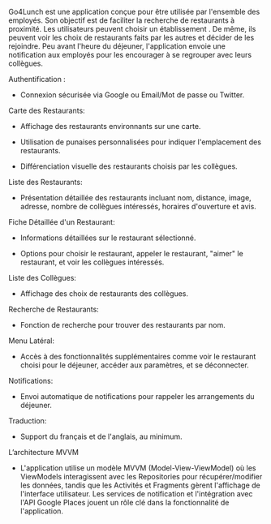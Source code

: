 Go4Lunch est une application conçue pour être utilisée par l'ensemble des employés. Son objectif est de faciliter la recherche de restaurants à proximité. Les utilisateurs peuvent choisir un établissement
. De même, ils peuvent voir les choix de restaurants faits par les autres et décider de les rejoindre. Peu avant l'heure du déjeuner, l'application envoie une notification aux employés pour les encourager à se regrouper avec leurs collègues.



Authentification :
- Connexion sécurisée via Google ou Email/Mot de passe ou Twitter.


Carte des Restaurants:

- Affichage des restaurants environnants sur une carte.

- Utilisation de punaises personnalisées pour indiquer l'emplacement des restaurants.

- Différenciation visuelle des restaurants choisis par les collègues.


Liste des Restaurants:

- Présentation détaillée des restaurants incluant nom, distance, image, adresse, nombre de collègues intéressés, horaires d'ouverture et avis.


Fiche Détaillée d'un Restaurant:

- Informations détaillées sur le restaurant sélectionné.

- Options pour choisir le restaurant, appeler le restaurant, "aimer" le restaurant, et voir les collègues intéressés.


Liste des Collègues:

- Affichage des choix de restaurants des collègues.


Recherche de Restaurants:

- Fonction de recherche pour trouver des restaurants par nom.


Menu Latéral:

- Accès à des fonctionnalités supplémentaires comme voir le restaurant choisi pour le déjeuner, accéder aux paramètres, et se déconnecter.


Notifications:

- Envoi automatique de notifications pour rappeler les arrangements du déjeuner.


Traduction:

- Support du français et de l'anglais, au minimum.


L’architecture MVVM 
- L'application utilise un modèle MVVM (Model-View-ViewModel) où les ViewModels interagissent avec les Repositories pour récupérer/modifier les données, tandis que les Activités et Fragments gèrent l'affichage de l'interface utilisateur. Les services de notification et l'intégration avec l'API Google Places jouent un rôle clé dans la fonctionnalité de l'application.


  
